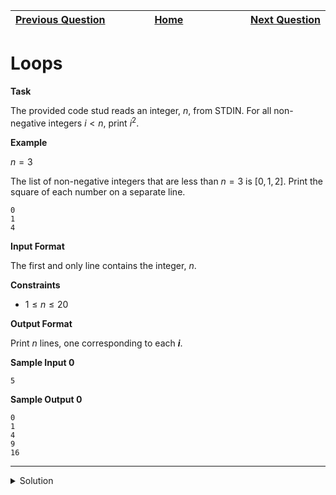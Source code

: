 | <img width=1000>[Previous Question](https://github.com/Kevin-Lago/python-hackerrank-solutions/tree/main/src/python/introduction/python_division)</img> | <img width=1000>[Home](https://github.com/Kevin-Lago/python-hackerrank-solutions)</img> | <img width=1000>[Next Question](https://github.com/Kevin-Lago/python-hackerrank-solutions/tree/main/src/python/introduction/write_a_function)</img> |
|:---|:---:|---:|

# Loops

__Task__

The provided code stud reads an integer, $n$, from STDIN. For all non-negative integers $i < n$, print $i^{2}$.

__Example__

$n = 3$

The list of non-negative integers that are less than $n = 3$ is $[0, 1, 2]$. Print the square of each number on a separate line.

```
0
1
4
```

__Input Format__

The first and only line contains the integer, $n$.

__Constraints__

- $1 \le n \le 20$

__Output Format__

Print $n$ lines, one corresponding to each ___i___.

__Sample Input 0__

```
5
```

__Sample Output 0__

```
0
1
4
9
16
```

---

<details><summary>Solution</summary>
    
```python
if __name__ == '__main__':
    n = int(input())

    for i in range(n):
        print(i * i)
```
</details>
